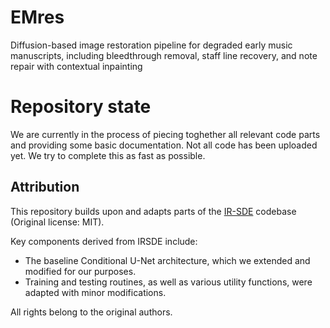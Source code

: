 # EMres
Diffusion-based image restoration pipeline for degraded early music manuscripts, including bleedthrough removal, staff line recovery, and note repair with contextual inpainting

# Repository state
We are currently in the process of piecing toghether all relevant code parts and providing some basic documentation. Not all code has been uploaded yet. We try to complete this as fast as possible.


## Attribution
This repository builds upon and adapts parts of the [IR-SDE](https://github.com/Algolzw/image-restoration-sde) codebase (Original license: MIT).

Key components derived from IRSDE include: 
- The baseline Conditional U-Net architecture, which we extended and modified for our purposes.
- Training and testing routines, as well as various utility functions, were adapted with minor modifications.

All rights belong to the original authors.

